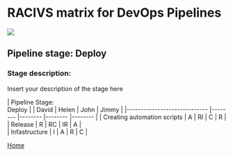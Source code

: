 # __RACIVS matrix for DevOps Pipelines__   

<img src="https://user-images.githubusercontent.com/10748736/112030685-6c81be80-8b32-11eb-94b8-c2c01b8f4581.png">

## __Pipeline stage:__  Deploy  
### __Stage description:__  
Insert your description of the stage here  

| Pipeline Stage:<br>Deploy  | | David  | Helen  | John  | Jimmy |
|----------------------------- |-------- |-------- |-------- |-------- |
| Creating automation scripts               |    A     |   RI      |   C      |   R      |         
| Release             |    R     |    RC     |    IR     |    A     |         
| Infastructure             |    I     |    A     |    R     |    C     | 
  
  
[Home](../index.md)  
